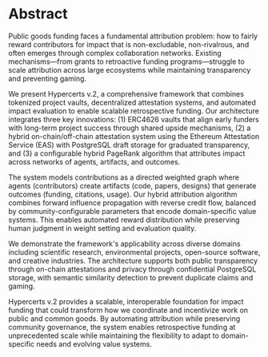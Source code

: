 # Abstract

Public goods funding faces a fundamental attribution problem: how to fairly reward contributors for impact that is non-excludable, non-rivalrous, and often emerges through complex collaboration networks. Existing mechanisms—from grants to retroactive funding programs—struggle to scale attribution across large ecosystems while maintaining transparency and preventing gaming.

We present Hypercerts v.2, a comprehensive framework that combines tokenized project vaults, decentralized attestation systems, and automated impact evaluation to enable scalable retrospective funding. Our architecture integrates three key innovations: (1) ERC4626 vaults that align early funders with long-term project success through shared upside mechanisms, (2) a hybrid on-chain/off-chain attestation system using the Ethereum Attestation Service (EAS) with PostgreSQL draft storage for graduated transparency, and (3) a configurable hybrid PageRank algorithm that attributes impact across networks of agents, artifacts, and outcomes.

The system models contributions as a directed weighted graph where agents (contributors) create artifacts (code, papers, designs) that generate outcomes (funding, citations, usage). Our hybrid attribution algorithm combines forward influence propagation with reverse credit flow, balanced by community-configurable parameters that encode domain-specific value systems. This enables automated reward distribution while preserving human judgment in weight setting and evaluation quality.

We demonstrate the framework's applicability across diverse domains including scientific research, environmental projects, open-source software, and creative industries. The architecture supports both public transparency through on-chain attestations and privacy through confidential PostgreSQL storage, with semantic similarity detection to prevent duplicate claims and gaming.

Hypercerts v.2 provides a scalable, interoperable foundation for impact funding that could transform how we coordinate and incentivize work on public and common goods. By automating attribution while preserving community governance, the system enables retrospective funding at unprecedented scale while maintaining the flexibility to adapt to domain-specific needs and evolving value systems.